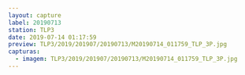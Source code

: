 ```yaml
---
layout: capture
label: 20190713
station: TLP3
date: 2019-07-14 01:17:59
preview: TLP3/2019/201907/20190713/M20190714_011759_TLP_3P.jpg
capturas:
  - imagem: TLP3/2019/201907/20190713/M20190714_011759_TLP_3P.jpg
---
```

